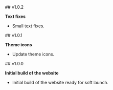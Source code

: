 ## v1.0.2

**Text fixes**

- Small text fixes.

## v1.0.1

**Theme icons**

- Update theme icons.

## v1.0.0

**Initial build of the website**

- Initial build of the website ready for soft launch.